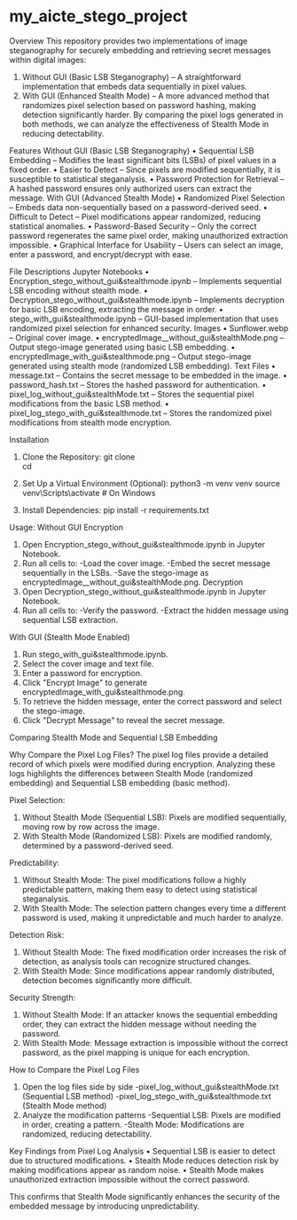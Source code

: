 # my_aicte_stego_project

Overview
This repository provides two implementations of image steganography for securely embedding and retrieving secret messages within digital images:
1.	Without GUI (Basic LSB Steganography) – A straightforward implementation that embeds data sequentially in pixel values.
2.	With GUI (Enhanced Stealth Mode) – A more advanced method that randomizes pixel selection based on password hashing, making detection significantly harder.
By comparing the pixel logs generated in both methods, we can analyze the effectiveness of Stealth Mode in reducing detectability.

Features
Without GUI (Basic LSB Steganography)
•	Sequential LSB Embedding – Modifies the least significant bits (LSBs) of pixel values in a fixed order.
•	Easier to Detect – Since pixels are modified sequentially, it is susceptible to statistical steganalysis.
•	Password Protection for Retrieval – A hashed password ensures only authorized users can extract the message.
With GUI (Advanced Stealth Mode)
•	Randomized Pixel Selection – Embeds data non-sequentially based on a password-derived seed.
•	Difficult to Detect – Pixel modifications appear randomized, reducing statistical anomalies.
•	Password-Based Security – Only the correct password regenerates the same pixel order, making unauthorized extraction impossible.
•	Graphical Interface for Usability – Users can select an image, enter a password, and encrypt/decrypt with ease.

File Descriptions
Jupyter Notebooks
•	Encryption_stego_without_gui&stealthmode.ipynb – Implements sequential LSB encoding without stealth mode.
•	Decryption_stego_without_gui&stealthmode.ipynb – Implements decryption for basic LSB encoding, extracting the message in order.
•	stego_with_gui&stealthmode.ipynb – GUI-based implementation that uses randomized pixel selection for enhanced security.
Images
•	Sunflower.webp – Original cover image.
•	encryptedImage__without_gui&stealthMode.png – Output stego-image generated using basic LSB embedding.
•	encryptedImage_with_gui&stealthmode.png – Output stego-image generated using stealth mode (randomized LSB embedding).
Text Files
•	message.txt – Contains the secret message to be embedded in the image.
•	password_hash.txt – Stores the hashed password for authentication.
•	pixel_log_without_gui&stealthMode.txt – Stores the sequential pixel modifications from the basic LSB method.
•	pixel_log_stego_with_gui&stealthmode.txt – Stores the randomized pixel modifications from stealth mode encryption.

Installation
1. Clone the Repository: 
   git clone  
   cd 
   
3. Set Up a Virtual Environment (Optional):
   python3 -m venv venv
   source venv\Scripts\activate  # On Windows
4. Install Dependencies: 
   pip install -r requirements.txt

Usage:
Without GUI
Encryption
1.	Open Encryption_stego_without_gui&stealthmode.ipynb in Jupyter Notebook.
2.	Run all cells to: 
   -Load the cover image.
   -Embed the secret message sequentially in the LSBs.
   -Save the stego-image as encryptedImage__without_gui&stealthMode.png.
Decryption
1.	Open Decryption_stego_without_gui&stealthmode.ipynb in Jupyter Notebook.
2.	Run all cells to: 
   -Verify the password.
   -Extract the hidden message using sequential LSB extraction.

With GUI (Stealth Mode Enabled)
1.	Run stego_with_gui&stealthmode.ipynb.
2.	Select the cover image and text file.
3.	Enter a password for encryption.
4.	Click "Encrypt Image" to generate encryptedImage_with_gui&stealthmode.png.
5.	To retrieve the hidden message, enter the correct password and select the stego-image.
6.	Click "Decrypt Message" to reveal the secret message.

Comparing Stealth Mode and Sequential LSB Embedding

Why Compare the Pixel Log Files?
The pixel log files provide a detailed record of which pixels were modified during encryption. Analyzing these logs highlights the differences between Stealth Mode (randomized embedding) and Sequential LSB embedding (basic method).

Pixel Selection:
1. Without Stealth Mode (Sequential LSB): Pixels are modified sequentially, moving row by row across the image.
2. With Stealth Mode (Randomized LSB): Pixels are modified randomly, determined by a password-derived seed.

Predictability:
1. Without Stealth Mode: The pixel modifications follow a highly predictable pattern, making them easy to detect using statistical steganalysis.
2. With Stealth Mode: The selection pattern changes every time a different password is used, making it unpredictable and much harder to analyze.

Detection Risk:
1. Without Stealth Mode: The fixed modification order increases the risk of detection, as analysis tools can recognize structured changes.
2. With Stealth Mode: Since modifications appear randomly distributed, detection becomes significantly more difficult.
   
Security Strength:
1. Without Stealth Mode: If an attacker knows the sequential embedding order, they can extract the hidden message without needing the password.
2. With Stealth Mode: Message extraction is impossible without the correct password, as the pixel mapping is unique for each encryption.

How to Compare the Pixel Log Files
1.	Open the log files side by side
   -pixel_log_without_gui&stealthMode.txt (Sequential LSB method)
   -pixel_log_stego_with_gui&stealthmode.txt (Stealth Mode method)
2.	Analyze the modification patterns
   -Sequential LSB: Pixels are modified in order, creating a pattern.
   -Stealth Mode: Modifications are randomized, reducing detectability.

Key Findings from Pixel Log Analysis
•	Sequential LSB is easier to detect due to structured modifications.
•	Stealth Mode reduces detection risk by making modifications appear as random noise.
•	Stealth Mode makes unauthorized extraction impossible without the correct password.

This confirms that Stealth Mode significantly enhances the security of the embedded message by introducing unpredictability.


